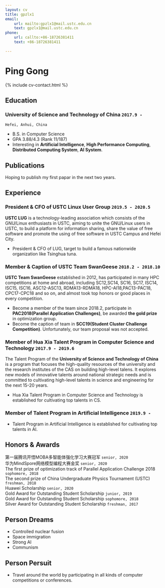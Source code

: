 ```yaml
---
layout: cv
title: gpzlx1
email: 
    url: mailto:gpzlx1@mail.ustc.edu.cn
    text: gpzlx1@mail.ustc.edu.cn
phone: 
    url: callto:+86-18726381411
    text: +86-18726381411
    
---
```

# Ping __Gong__

<!--
include contact information from the front matter
Supported arguments:
    - homepage: url, text
    - phone
    - email
-->
{% include cv-contact.html %}

## Education

### __University of Science and Technology of China__ `2017.9 -`
```
Hefei, Anhui, China
```
- B.S. in Computer Science
- GPA 3.88/4.3 (Rank 11/187)
- Interesting in __Artificial Intelligence__, __High Performance Computing__, __Distributed Computing System__, __AI System__.


## Publications

Hoping to publish my first papar in the next two years.



## Experience

### __President & CFO of USTC Linux User Group__  `2019.5 - 2020.5`

__USTC LUG__ is a technology-leading association which consists of the GNU/Linux enthusiasts in USTC, aiming to unite the GNU/Linux users in USTC, to build a platform for information sharing, share the value of free software and promote the using of free software in USTC Campus and Hefei City.
- President & CFO of LUG, target to build a famous nationwide organization like Tsinghua tuna.


### __Member & Caption of USTC Team SwanGeese__ `2018.2 - 2018.10`

__USTC Team SwanGeese__ established in 2012, has participated in many HPC competitions at home and abroad, including SC12,SC14, SC16, SC17, ISC14, ISC15, ISC16, ASC12-ASC13, RDMA13-RDMA18, HPC-AI18,PAC13-PAC18, CPC17-CPC18 and so on, and almost took top honors or good places in every competition.
- Become a member of the team since 2018.2, participate in __PAC2018(Parallel Application Challenges)__, be awarded __the gold prize__ in optimization group.
- Become the caption of team in __SCC19(Student Cluster Challenge Competition)__. Unfortunately, our team proposal was not accepted.



### __Member of Hua Xia Talent Program in Computer Science and Technology__ `2017.9 - 2019.6`
The Talent Program of the __University of Science and Technology of China__ is a program that focuses the high-quality resources of the university and the research institutes of the CAS on building high-level talens. It explores new models of innovative talents around national strategic needs and is committed to cultivating high-level talents in science and engineering for the next 15-20 years.

- Hua Xia Talent Program in Computer Science and Technology is established for cultivating top talents in CS.

### __Member of Talent Program in Artificial Intelligence__ `2019.9 -`

- Talent Program in Artificial Intelligence is established for cultivating top talents in AI.

## Honors & Awards
第一届腾讯开悟MOBA多智能体强化学习大赛冠军 `senior, 2020` <br>
华为MindSpore网络模型编程大赛金奖 `senior, 2020` <br>
The first prize of optimization track of Parallel Application Challenge 2018 `sophomore, 2018` <br>
The second prize of China Undergraduate Physics Tournament (USTC) `freshman, 2018` <br>
Huawei Scholarship `senior, 2020` <br>
Gold Award for Outstanding Student Scholarship `junior, 2019` <br>
Gold Award for Outstanding Student Scholarship `sophomore, 2018` <br>
Silver Award for Outstanding Student Scholarship `freshman, 2017` <br>

## Person Dreams

- Controlled nuclear fusion
- Space immigration
- Strong AI
- Communism


## Person Persuit

- Travel around the world by participating in all kinds of computer competitions or conferences.

<!-- ### Footer
Last updated: June 2019 
-->
